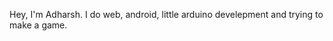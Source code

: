 Hey, I'm Adharsh.
I do web, android, little arduino develepment and trying to make a game.



<!---
- 👋 Hi, I’m Adharsh
- 👀 I’m interested in web, game and software development
- 🌱 I’m currently learning TS, Python, Java, C, C#, C++ and Rust
- 💞️ I’m looking to collaborate on ... [For Now Nothing]
- 📫 How to reach me ... [For now no way]


adharshgamingyt/adharshgamingyt is a ✨ special ✨ repository because its `README.md` (this file) appears on your GitHub profile.
You can click the Preview link to take a look at your changes.
--->
